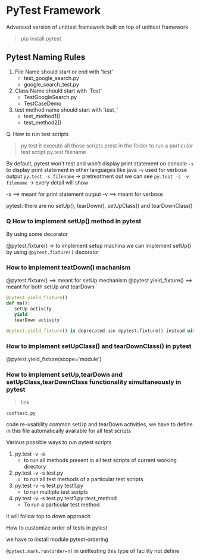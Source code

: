 # PyTest Framework

Advanced version of unittest framework
built on top of unittest framework

> pip install pytest

## Pytest Naming Rules

1. File Name should start or end with 'test'
   - test_google_search.py
   - google_search_test.py
2. Class Name should start with 'Test'
   - TestGoogleSearch.py
   - TestCaseDemo
3. test method name should start with 'test_'
   - test_method1()
   - test_method2()

Q. How to run test scripts
> py.test
> it execute all those scripts prest in the folder
> to run a particular test script py.test filename

By default, pytest won't test and won't display print statement on console
`-s` to display print statement in other languages like java `-v` used for verbose output
`py.test -s filename` -> pretreatment out we can see
`py.test -s -v filename` -> every detail will show

-s ==> meant for print statement output
-v ==> meant for verbose

pytest: there are no setUp(), tearDown(), setUpClass() and tearDownClass()

### Q How to implement setUp() method in pytest

By using some decorator

@pytest.fixture() -> to implement setup machina
we can implement setUp() by using `@pytest.fixture()`
decorator

### How to implement teatDown() machanism

@pytest.fixture() ==> meant for setUp mechanism
@pytest.yield_fixture() ==> meant for both setUp and tearDown
`

```py
@pytest.yield_fixture()
def ma():
   setUp activity
   yield
   tearDown activity`

@pytest.yield_fixture() is deprecated use @pytest.fixture() instead with yield
```

### How to implement setUpClass() and tearDownClass() in pytest

@pytest.yield_fixture(scope='module')

### How to implement setUp,tearDown and setUpClass,tearDownClass functionality simultaneously in pytest

>
>link

`conftest.py`

code re-usability
common setUp and tearDown activities, we have to define in this file
automatically available for all test scripts

Various possible ways to run pytest scripts

1. py.test -v -s
   - to run all methods present in all test scripts of current working directory
2. py.test -v -s test.py
   - to run all test methods of a particular test scripts
3. py.test -v -s test.py test1.py
   - to run multiple test scripts
4. py.test -v -s test.py test1.py::test_method
   - To run a particular test method

it will follow top to down approach

How to customize order of tests in pytest

we have to install module pytest-ordering

`@pytest.mark.run(order=n)`
in unittesting this type of facility not define
